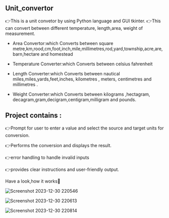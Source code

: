 ## Unit_convertor

👉This is a unit convetor by using Python language and GUI tkinter.
👉This can convert between different temperature, length,area, weight of measurement.

- Area Convertor:which Converts between square metre,km,rood,cm,foot,inch,mile,millimetres,rod,yard,township,acre,are,barn,hectare and homestead

- Temperature Converter:which Converts between celsius  fahrenheit

- Length Converter:which Converts between nautical miles,miles,yards,feet,inches, kilometres , meters, centimetres and millimetres .

- Weight Converter:which  Converts between kilograms ,hectagram,
decagram,gram,decigram,centigram,milligram and pounds.

## Project contains :

👉Prompt for user to enter a value and select the source and target units for conversion.

👉Performs the conversion and displays the result.

👉error handling to handle invalid inputs

👉provides clear instructions and user-friendly output.

Have a look,how it works👀

![Screenshot 2023-12-30 220546](https://github.com/vedapriya17/Unit_convertor/assets/140573640/9d908156-22d6-41d4-83a1-cf309097ca65)
  
![Screenshot 2023-12-30 220613](https://github.com/vedapriya17/Unit_convertor/assets/140573640/40cac17b-e284-441c-b64d-445094d13b72)

![Screenshot 2023-12-30 220814](https://github.com/vedapriya17/Unit_convertor/assets/140573640/c6aa0055-ec43-4094-ac34-6007a7028f62)

